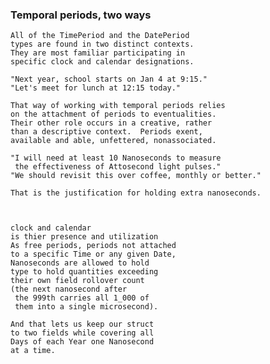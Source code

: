 ### Temporal periods, two ways


    All of the TimePeriod and the DatePeriod
    types are found in two distinct contexts.
    They are most familiar participating in
    specific clock and calendar designations.
 
    "Next year, school starts on Jan 4 at 9:15."
    "Let's meet for lunch at 12:15 today."

    That way of working with temporal periods relies
    on the attachment of periods to eventualities.
    Their other role occurs in a creative, rather
    than a descriptive context.  Periods exent,
    available and able, unfettered, nonassociated.

    "I will need at least 10 Nanoseconds to measure
     the effectiveness of Attosecond light pulses."
    "We should revisit this over coffee, monthly or better."

    That is the justification for holding extra nanoseconds.



    clock and calendar 
    is thier presence and utilization
    As free periods, periods not attached
    to a specific Time or any given Date,
    Nanoseconds are allowed to hold
    type to hold quantities exceeding
    their own field rollover count
    (the next nanosecond after
     the 999th carries all 1_000 of
     them into a single microsecond).
    
    And that lets us keep our struct
    to two fields while covering all
    Days of each Year one Nanosecond
    at a time.
